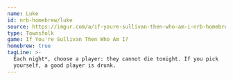 ```yaml
---
name: Luke
id: nrb-homebrew/luke
source: https://imgur.com/a/if-youre-sullivan-then-who-am-i-nrb-homebrew-script-Cc4elqZ
type: Townsfolk
game: If You're Sullivan Then Who Am I?
homebrew: true
tagLine: >-
  Each night*, choose a player: they cannot die tonight. If you pick
  yourself, a good player is drunk.
---
```

